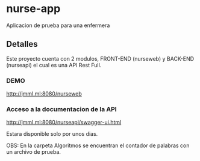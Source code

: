 # nurse-app
Aplicacion de prueba para una enfermera

## Detalles
Este proyecto cuenta con 2 modulos, FRONT-END (nurseweb) y BACK-END (nurseapi) el cual es una API Rest Full.


### DEMO
http://jmml.ml:8080/nurseweb

### Acceso a la documentacion de la API
http://jmml.ml:8080/nurseapi/swagger-ui.html

Estara disponible solo por unos dias. 

OBS: En la carpeta Algoritmos se encuentran el contador de palabras con un archivo de prueba. 
